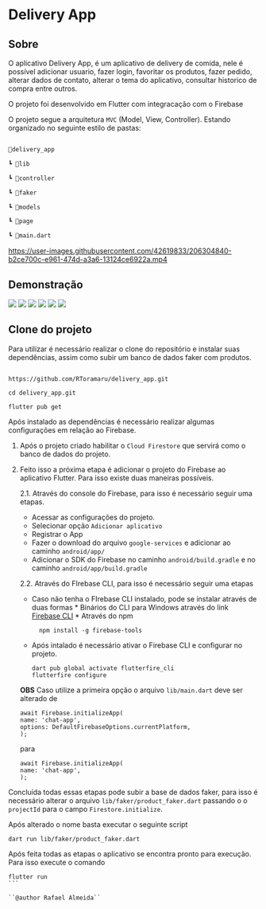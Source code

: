 
# Delivery App

  

## Sobre

  
O aplicativo Delivery App, é um aplicativo de delivery de comida, nele é possível adicionar usuario, fazer login, favoritar os produtos, fazer pedido, alterar dados de contato, alterar o tema do aplicativo, consultar historico de compra entre outros.

O projeto foi desenvolvido em Flutter com integracação com o Firebase


O projeto segue a arquitetura ``MVC`` (Model, View, Controller). Estando organizado no seguinte estilo de pastas:


```bash

📁delivery_app

┗ 📁lib

┗ 📁controller

┗ 📁faker

┗ 📁models

┗ 📁page

┗ 📜main.dart

```

  

https://user-images.githubusercontent.com/42619833/206304840-b2ce700c-e961-474d-a3a6-13124ce6922a.mp4


  

## Demonstração

![](/screens/1.png)
![](/screens/2.png)
![](/screens/3.png)
![](/screens/4.png)
![](/screens/5.png)
![](/screens/6.png)

  

## Clone do projeto

  
  

Para utilizar é necessário realizar o clone do repositório e instalar suas dependências, assim como subir um banco de dados faker com produtos.

  
```

https://github.com/RToramaru/delivery_app.git

cd delivery_app.git

flutter pub get

```

Após instalado as dependências é necessário realizar algumas configurações em relação ao Firebase.
  

1. Após o projeto criado habilitar o ``Cloud Firestore`` que servirá como o banco de dados do projeto.

  
  

2. Feito isso a próxima etapa é adicionar o projeto do Firebase ao aplicativo Flutter. Para isso existe duas maneiras possíveis.

	2.1. Através do console do Firebase, para isso é necessário seguir uma etapas.
	* Acessar as configurações do projeto.
	* Selecionar opção ``Adicionar aplicativo``
	* Registrar o App
	* Fazer o download do arquivo ``google-services`` e adicionar ao caminho ``android/app/``
	* Adicionar o SDK do Firebase no caminho ``android/build.gradle`` e no caminho ``android/app/build.gradle``
	
	2.2. Através do FIrebase CLI, para isso é necessário seguir uma etapas
	* Caso não tenha o FIrebase CLI instalado, pode se instalar através de duas formas
			* Binários do CLI para Windows através do link [Firebase CLI](https://firebase.tools/bin/win/instant/latest)
			* Através do npm

			npm install -g firebase-tools

	* Após intalado é necessário ativar o Firebase CLI e configurar no projeto.

		```
		dart pub global activate flutterfire_cli
		flutterfire configure
		```
	**OBS** Caso utilize a primeira opção o arquivo ``lib/main.dart`` deve ser alterado de
	```
	await Firebase.initializeApp(
	name: 'chat-app',
	options: DefaultFirebaseOptions.currentPlatform,
	);
	```
	para

	```
	await Firebase.initializeApp(
	name: 'chat-app',
	);
	```


Concluída todas essas etapas pode subir a base de dados faker, para isso é necessário alterar o arquivo ``lib/faker/product_faker.dart`` passando o o ``projectId`` para o campo ``Firestore.initialize``.

Após alterado o nome basta executar o seguinte script

```
dart run lib/faker/product_faker.dart
```

Após feita todas as etapas o aplicativo se encontra pronto para execução. Para isso execute o comando

````
flutter run
```

``@author Rafael Almeida``
